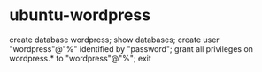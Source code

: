 # ubuntu-wordpress

create database wordpress;
show databases;
create user "wordpress"@"%" identified by "password";
grant all privileges on wordpress.* to "wordpress"@"%";
exit
